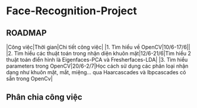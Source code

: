 # Face-Recognition-Project
## ROADMAP
|Công việc|Thời gian|Chi tiết công việc|
|1. Tìm hiểu về OpenCV|10/6-17/6||
|2. Tìm hiểu các thuật toán trong nhận diện khuôn mặt|12/6-21/6|Tìm hiểu 2 thuật toán điển hình là Eigenfaces-PCA và Fresherfaces-LDA|
|3. Tìm hiểu parameters trong OpenCV|20/6-2/7|Học cách sử dụng các phân loại nhận dạng như khuôn mặt, mắt, miệng... qua Haarcascades và lbpcascades có sẵn trong OpenCv|
## Phân chia công việc
